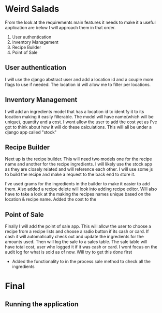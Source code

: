 # Weird Salads

From the look at the requirements main features it needs to make it a useful application are below I will approach them in that order. 


1. User authentication
2. Inventory Management 
3. Recipe Builder
4. Point of Sale 


## User authentication

I will use the django abstract user and add a location id and a couple more flags to use if needed. The location id will allow me to filter per locations. 

## Inventory Management 

I will add an ingredients model that has a location id to identify it to its location making it easily filterable. The model will have name(which will be unique), quantity and a cost. I wont allow the user to add the cost yet as I've got to think about how it will do these calculations. This will all be under a django app called "stock"

## Recipe Builder

Next up is the recipe builder. This will need two models one for the recipe name and another for the recipe ingredients. I will likely use the stock app as they are closely related and will reference each other. I will use some js to build the recipe and make a request to the back end to store it. 

I've used grams for the ingredients in the builder to make it easier to add them. Also added a recipe delete will look into adding recipe editor. Will also have to take a look at the making the recipes names unique based on the location & recipe name. Added the cost to the 


## Point of Sale 

Finally I will add the point of sale app. This will allow the user to choose a recipe from a recipe lists and choose a radio button if its cash or card. If cash it will automatically check out and update the ingredients for the amounts used. Then will log the sale to a sales table. The sale table will have total cost, user who logged it if it was cash or card. I wont focus on the audit log for what is sold as of now. Will try to get this done first 

- Added the functionality to in the process sale method to check all the ingredients 


# Final 


## Running the application 


